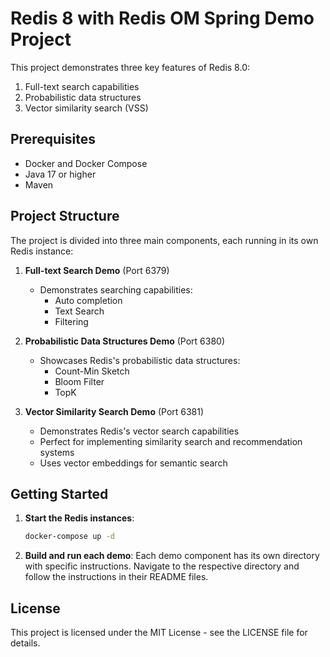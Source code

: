 # Redis 8 with Redis OM Spring Demo Project

This project demonstrates three key features of Redis 8.0:
1. Full-text search capabilities
2. Probabilistic data structures
3. Vector similarity search (VSS)

## Prerequisites

- Docker and Docker Compose
- Java 17 or higher
- Maven

## Project Structure

The project is divided into three main components, each running in its own Redis instance:

1. **Full-text Search Demo** (Port 6379)
   - Demonstrates searching capabilities:
        - Auto completion
        - Text Search
        - Filtering

2. **Probabilistic Data Structures Demo** (Port 6380)
   - Showcases Redis's probabilistic data structures:
        - Count-Min Sketch
        - Bloom Filter
        - TopK

3. **Vector Similarity Search Demo** (Port 6381)
   - Demonstrates Redis's vector search capabilities
   - Perfect for implementing similarity search and recommendation systems
   - Uses vector embeddings for semantic search

## Getting Started

1. **Start the Redis instances**:
   ```bash
   docker-compose up -d
   ```

2. **Build and run each demo**:
   Each demo component has its own directory with specific instructions. Navigate to the respective directory and follow the instructions in their README files.

## License

This project is licensed under the MIT License - see the LICENSE file for details.